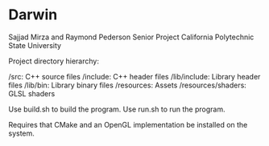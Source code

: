 # Darwin
Sajjad Mirza and Raymond Pederson
Senior Project
California Polytechnic State University

Project directory hierarchy:

/src: C++ source files
/include: C++ header files
/lib/include: Library header files
/lib/bin: Library binary files
/resources: Assets
/resources/shaders: GLSL shaders

Use build.sh to build the program.
Use run.sh to run the program.

Requires that CMake and an OpenGL implementation be installed
on the system.
